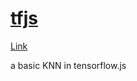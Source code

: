 # [tfjs](https://knn.tfjs.omkaragrawal.dev/)

<a href="https://knn.tfjs.omkaragrawal.dev/" target="_blank">Link</a>

a basic KNN in tensorflow.js
